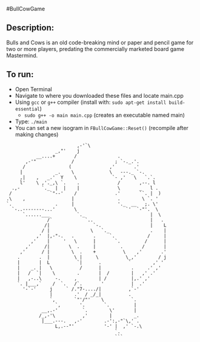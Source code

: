 #BullCowGame
## Description:
Bulls and Cows is an old code-breaking mind or paper and pencil game for two or more players, predating the commercially marketed board game Mastermind.

## To run:
- Open Terminal
- Navigate to where you downloaded these files and locate main.cpp
- Using `gcc` or `g++` compiler (install with: `sudo apt-get install build-essential`)
  - `sudo g++ -o main main.cpp` (creates an executable named main)
- Type: `./main`
- You can set a new isogram in `FBullCowGame::Reset()` (recompile after making changes)
```
                          ,-'`\
                  _,"'    j
           __....+       /               .
       ,-'"             /               ; `-._.'.
      /                (              ,'       .'
     |            _.    \             \   ---._ `-.
     ,|    ,   _.'  Y    \             `- ,'   \   `.`.
     l'    \ ,'._,\ `.    .              /       ,--. l
  .,-        `._  |  |    |              \       _   l .
 /              `"--'    /              .'       ``. |  )
.\    ,                 |                .        \ `. '
`.                .     |                '._  __   ;. \'
  `-..--------...'       \                  `'  `-"'.  \
      `......___          `._                        |  \
               /`            `..                     |   .
              /|                `-.                  |    L
             / |               \   `._               .    |
           ,'  |,-"-.   .       .     `.            /     |
         ,'    |     '   \      |       `.         /      |
       ,'     /|       \  .     |         .       /       |
     ,'      / |        \  .    +          \    ,'       .'
    .       .  |         \ |     \          \_,'        / j
    |       |  L          `|      .          `        ,' '
    |    _. |   \          /      |           .     .' ,'
    |   /  `|    \        .       |  /        |   ,' .'
    |   ,-..\     -.     ,        | /         |,.' ,'
    `. |___,`    /  `.   /`.       '          |  .'
      '-`-'     j     ` /."7-..../|          ,`-'
                |        .'  / _/_|          .
                `,       `"'/"'    \          `.
                  `,       '.       `.         |
             __,.-'         `.        \'       |
            /_,-'\          ,'        |        _.
             |___.---.   ,-'        .-':,-"`\,' .
                  L,.--"'           '-' |  ,' `-.\
                                        `.
                                        ```
